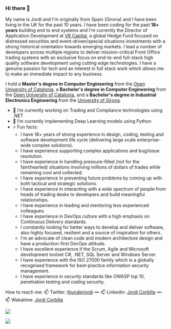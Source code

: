 ### Hi there 👋

My name is Jordi and I'm originally from Spain (Girona) and I have been living in the UK for the past 10 years. I have been coding for the past **18+ years** building end to end systems and I'm currently the Director of Application Development at [VR Capital](http://www.uk.vr-capital.com/), a global Hedge Fund focused on distressed securities and event-driven/special situations investments with a strong historical orientation towards emerging markets. I lead a number of developers across multiple regions to deliver mission-critical Front Office trading systems with an exclusive focus on end-to-end full-stack high quality software development using cutting edge technologies. I have a genuine passion for tech and an interest in full stack work which allows me to make an immediate impact to any business.  

I hold a **Master's degree in Computer Engineering** from the [Open University of Catalonia](https://estudios.uoc.edu/es/masters-universitarios/ingenieria-informatica/presentacion), a **Bachelor's degree in Computer Engineering** from the [Open University of Catalonia](https://estudios.uoc.edu/es/grados/ingenieria-informatica/presentacion), and a **Bachelor's degree in Industrial Electronics Engineering** from the [University of Girona](https://www.udg.edu/en/estudia/Oferta-formativa/Graus/Fitxes?IDE=1048&ID=3105G0309).

- 🔭 I’m currently working on Trading and Compliance technologies using .NET
- 🌱 I’m currently implementing Deep Learning models using Python
- ⚡ Fun facts:
  - I have 18+ years of strong experience in design, coding, testing and software development life cycle (delivering large scale enterprise-wide complex solutions).
  - I have experience supporting complex applications and bug/issue resolution.
  - I have experience in handling pressure-filled (not for the fainthearted) situations involving millions of dollars of trades while remaining cool and collected.
  - I have experience in preventing future problems by coming up with both tactical and strategic solutions.
  - I have experience in interacting with a wide spectrum of people from heads of trading desks to developers and build meaningful relationships.
  - I have experience in leading and mentoring less experienced colleagues.
  - I have experience in DevOps culture with a high emphasis on Continuous Delivery standards.
  - I constantly looking for better ways to develop and deliver software, also highly focused, resilient and a source of inspiration for others.
  - I'm an advocate of clean code and modern architecture design and have a production-first DevOps attitude.
  - I have excellent experience if the Scrum, Agile and Microsoft development toolset C#, .NET, SQL Server and Windows Server.
  - I have experience with the ISO 27000 family which is a globally recognised framework for best-practice information security management.
  - I have experience in security standards like OWASP top 10, penetration testing and coding security.

How to reach me:
📫 Twitter: [thunderjordi](https://twitter.com/thunderjordi) ╼╾ 📫 Linkedin: [Jordi Corbilla](https://www.linkedin.com/in/jordicollcorbilla/) ╼╾ 📫 Wakatime: [Jordi Corbilla](https://wakatime.com/@thunderjordi)

![](https://github-readme-stats.vercel.app/api?username=jordicorbilla&show_icons=true&title_color=fff&icon_color=79ff97&text_color=9f9f9f&bg_color=151515)

![](https://visitor-badge.glitch.me/badge?page_id=jordicorbilla.jordicorbilla)
<!--
**JordiCorbilla/JordiCorbilla** is a ✨ _special_ ✨ repository because its `README.md` (this file) appears on your GitHub profile.
![My github stats](https://github-readme-stats.vercel.app/api?username=jordicorbilla&show_icons=true)
Here are some ideas to get you started:

- 🔭 I’m currently working on ...
- 🌱 I’m currently learning ...
- 👯 I’m looking to collaborate on ...
- 🤔 I’m looking for help with ...
- 💬 Ask me about ...
- 📫 How to reach me: ...
- 😄 Pronouns: ...
- ⚡ Fun fact: ...
-->
